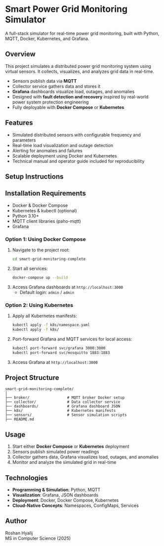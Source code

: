 # Smart Power Grid Monitoring Simulator

A full-stack simulator for real-time power grid monitoring, built with Python, MQTT, Docker, Kubernetes, and Grafana.

## Overview
This project simulates a distributed power grid monitoring system using virtual sensors. It collects, visualizes, and analyzes grid data in real-time.
- Sensors publish data via **MQTT**
- Collector service gathers data and stores it
- **Grafana** dashboards visualize load, outages, and anomalies
- Designed with **fault detection and recovery** inspired by real-world power system protection engineering
- Fully deployable with **Docker Compose** or **Kubernetes**

## Features
- Simulated distributed sensors with configurable frequency and parameters  
- Real-time load visualization and outage detection  
- Alerting for anomalies and failures  
- Scalable deployment using Docker and Kubernetes  
- Technical manual and operator guide included for reproducibility

## Setup Instructions

## Installation Requirements
- Docker & Docker Compose
- Kubernetes & kubectl (optional)
- Python 3.10+
- MQTT client libraries (paho-mqtt)
- Grafana

### Option 1: Using Docker Compose
1. Navigate to the project root:
   ```bash
   cd smart-grid-monitoring-complete
   ```
2. Start all services:
   ```bash
   docker-compose up --build
   ```
3. Access Grafana dashboards at `http://localhost:3000`  
   - Default login: `admin` / `admin`

### Option 2: Using Kubernetes
1. Apply all Kubernetes manifests:
   ```bash
   kubectl apply -f k8s/namespace.yaml
   kubectl apply -f k8s/
   ```
2. Port-forward Grafana and MQTT services for local access:
   ```bash
   kubectl port-forward svc/grafana 3000:3000
   kubectl port-forward svc/mosquitto 1883:1883
   ```
3. Access Grafana at `http://localhost:3000`

## Project Structure

```
smart-grid-monitoring-complete/
│
├── broker/                 # MQTT broker Docker setup
├── collector/              # Data collector service
├── dashboards/             # Grafana dashboard JSON
├── k8s/                    # Kubernetes manifests
├── sensors/                # Sensor simulation scripts
├── README.md
```

## Usage
1. Start either **Docker Compose** or **Kubernetes** deployment  
2. Sensors publish simulated power readings  
3. Collector gathers data, Grafana visualizes load, outages, and anomalies  
4. Monitor and analyze the simulated grid in real-time

## Technologies
- **Programming & Simulation**: Python, MQTT  
- **Visualization**: Grafana, JSON dashboards  
- **Deployment**: Docker, Docker Compose, Kubernetes  
- **Cloud-Native Concepts**: Namespaces, ConfigMaps, Services

## Author
Roshan Hyalij  
MS in Computer Science (2025)

